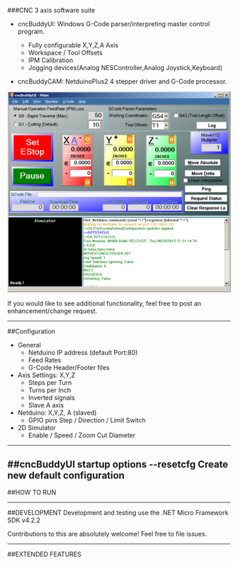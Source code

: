 
###CNC 3 axis software suite
* cncBuddyUI: Windows G-Code parser/interpreting master control program. 
    - Fully configurable X,Y,Z,A Axis
    - Workspace / Tool Offsets
    - IPM Calibration
    - Jogging devices(Analog NESController,Analog Joystick,Keyboard)

* cncBuddyCAM: NetduinoPlus2 4 stepper driver and G-Code processor.

![cncBuddyUI](/images/cncBuddyUI.png)

If you would like to see additional functionality, feel free to post an enhancement/change request.

-----------------------
##Configuration
* General
    - Netduino IP address (default Port:80)
    - Feed Rates
    - G-Code Header/Footer files
* Axis Settings: X,Y,Z
    - Steps per Turn
    - Turns per Inch
    - Inverted signals
    - Slave A axis
* Netduino: X,Y,Z, A (slaved)
    - GPIO pins Step / Direction / Limit Switch
* 2D Simulator
    - Enable / Speed / Zoom Cut Diameter

-----------------------
##cncBuddyUI startup options 
 --resetcfg			Create new default configuration
-----------------------
##HOW TO RUN
 
-----------------------
##DEVELOPMENT
Development and testing use the .NET Micro Framework SDK v4.2.2

Contributions to this are absolutely welcome! Feel free to file issues.
 
-----------------------
##EXTENDED FEATURES